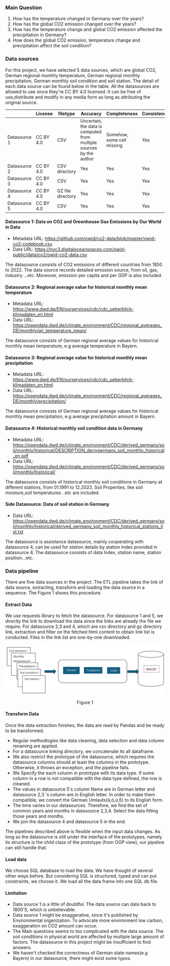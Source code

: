 ### Main Question
1. How has the temperature changed in Germany over the years?
2. How has the global CO2 emission changed over the years?
3. How has the temperature change and global CO2 emission affected the precipitation in Germany?
4. How does the global CO2 emission, temperature change and precipitation affect the soil condition?

### Data sources
For this project, we have selected 5 data sources, which are global CO2, German regional monthly temperature, German regional monthly precipitation, German monthly soil condition and soil station.
The detail of each data source can be found below in the table. All the datasources are allowed to use since they're CC BY 4.0 licensed. It can be free of use,distribute and modify in any media form as long as attributing the original source.

||License|filetype|Accuracy|Completeness|Consistency|Timeliness|Relevancy
|-|-|-|-|-|-|-|-
|Datasource 1|CC BY 4.0|CSV|Uncertain, the data is computed from multiple sources by the author|Somehow, some cell missing|Yes|Yes|Yes
|Datasource 2|CC BY 4.0|CSV directory|Yes|Yes|Yes|Yes|Yes
|Datasource 3|CC BY 4.0|CSV|Yes|Yes|Yes|Yes|Yes
|Datasource 4|CC BY 4.0|GZ file directory|Yes|Yes|Yes|Yes|Yes
|Datasource 5|CC BY 4.0|CSV|Yes|Yes|Yes|Yes|Yes


#### Datasource 1: Data on CO2 and Greenhouse Gas Emissions by Our World in Data
* Metadata URL: https://github.com/owid/co2-data/blob/master/owid-co2-codebook.csv
* Data URL: https://nyc3.digitaloceanspaces.com/owid-public/data/co2/owid-co2-data.csv

The datasource consists of CO2 emissions of different countries from 1850 to 2022. The data source records detailed emission source, from oil, gas, industry ...etc. Moreover, emission per capita and per GDP is also included.

#### Datasource 2: Regional average value for historical monthly mean temperature
* Metadata URL: https://www.dwd.de/EN/ourservices/cdc/cdc_ueberblick-klimadaten_en.html
* Data URL: https://opendata.dwd.de/climate_environment/CDC/regional_averages_DE/monthly/air_temperature_mean/

The datasource consists of German regional average values for historical monthly mean temperature, e.g average temperature in Bayern.
#### Datasource 3: Regional average value for historical monthly mean precipitation
* Metadata URL: https://www.dwd.de/EN/ourservices/cdc/cdc_ueberblick-klimadaten_en.html
* Data URL: https://opendata.dwd.de/climate_environment/CDC/regional_averages_DE/monthly/precipitation/

The datasource consists of German regional average values for historical monthly mean precipitation, e.g average precipitation amount in Bayern.

#### Datasource 4: Historical monthly soil condition data in Germany
* Metadata URL: https://opendata.dwd.de/climate_environment/CDC/derived_germany/soil/monthly/historical/DESCRIPTION_derivgermany_soil_monthly_historical_en.pdf
* Data URL: https://opendata.dwd.de/climate_environment/CDC/derived_germany/soil/monthly/historical/

The datasource consists of historical monthly soil conditions in Germany at different stations, from 01.1991 to 12.2023. Soil Properties, like soil moisture,soil temperatures ..etc are included.

#### Side Datasource: Data of soil station in Germany
* Data URL: https://opendata.dwd.de/climate_environment/CDC/derived_germany/soil/monthly/historical/derived_germany_soil_monthly_historical_stations_list.txt

The datasource is assistance datasource, mainly cooperating with datasource 4, can be used for station details by station Index provided in datasource 4. The datasource consists of data Index, station name, station position...etc.

### Data pipeline
There are five data sources in the project. The ETL pipeline takes the link of data source, extracting, transform and loading the data source in a sequence. The Figure 1 shows this procedure.

#### Extract Data
We use requests library to fetch the datasource. For datasource 1 and 5, we directly the link to download the data since the links are already the file we require. For datasource 2,3 and 4, which are csv directory and gz directory link, extraction and filter on the fetched html content to obtain link list is conducted. Files in the link list are one-by-one downloaded.

![alt text](image-1.png)
<p style="text-align: center;">Figure 1</p>

#### Transform Data
Once the data extraction finishes, the data are read by Pandas and be ready to be transformed.
* Regular methodlogies like data cleaning, data selection and data column renaming are applied.
* For a datasource linking directory, we concatenate its all dataframe.
* We also restrict the prototype of the datasource, which requires the datasource columns should at least the columns in the prototype. Otherwise, it throws an exception, and the pipeline fails.
* We Specify the each column in prototype with its data type. If some column in a row is not compatible with the data type defined, the row is cleaned.
* The values in datasource 5's column Name are in German letter and datasource 2,3 's column are in English letter. In order to make them compatible, we convert the German Umlauts(ä,ö,ü,ß) to its English form.
* The time varies in our datasources. Therefore, we find the set of common years and months in datasource 2,3,4. Select the data fitting those years and months.
* We join the datasource 4 and datasource 5 in the end.


The pipelines described above is flexible when the input data changes. As long as the datasource is still under the interface of the prototypes, namely its structure is the child class of the prototype (from OOP view), our pipeline can still handle that.

#### Load data
We choose SQL database to load the data. We have thought of several other ways before. But considering SQL is structured, typed and can put constraints, we choose it. We load all the data frame into one SQL db file.

#### Limitation
* Data source 1 is a little of doubtful. The data source can date back to 1800'S, which is unbelievable. 
* Data source 1 might be exaggerative, since it's published by Environmental organization. To advocate more environment low carbon, exaggeration on CO2 amount can occur.
* The Main questions seems to too complicated with the data source. The soil conditions in physical world are affected by multiple large amount of factors. The datasource in this project might be insufficient to find answers.
* We haven't checked the correctness of German state names(e.g Bayern) in our datasource, there might exist some typos.